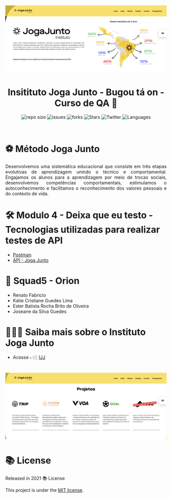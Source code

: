 <h1 align="center">  <img src="./.github/logo-jogajunto.png" width="800px" alt="Home page"> </h1>

<h1 align="center">  Insitituto Joga Junto - Bugou tá on - Curso de QA 🐞   </h1>

<p align="center">	
  <img alt="repo size" src="https://img.shields.io/github/repo-size/Joseane-Guedes/ignews" />
  <img alt="issues" src="https://img.shields.io/github/issues/Joseane-Guedes/ignews" />
  <img alt="forks" src="https://img.shields.io/github/forks/Joseane-Guedes/ignews"/>
  <img alt="Stars" src="https://img.shields.io/github/stars/Joseane-Guedes/ignews" />
  <img alt="Twitter" src="https://img.shields.io/twitter/follow/JoseaneGuedes8?style=social">
  <img alt="Languages" src="https://img.shields.io/github/languages/count/Joseane-Guedes/ignews">
</p>

<br>

# ⚽️ Método Joga Junto

<p align="justify">
Desenvolvemos uma sistemática educacional que consiste em três etapas evolutivas de aprendizagem unindo o técnico e comportamental. Engajamos os alunos para a aprendizagem por meio de trocas sociais, desenvolvemos competências comportamentais, estimulamos o autoconhecimento e facilitamos o reconhecimento dos valores pessoais e do contexto de vida.</p>

# 🛠 Modulo 4 - Deixa que eu testo - Tecnologias utilizadas para realizar testes de API

- [Postman](https://www.postman.com/)
- [API - Joga Junto](http://apilivro.jogajuntoinstituto.org:8000/swagger/)

# 💎 Squad5 - Orion

- Renato Fabricio
- Katie Cristiane Guedes Lima
- Ester Batista Rocha Brito de Oliveira
- Joseane da Silva Guedes

# 🧑‍🤝‍🧑 Saiba mais sobre o Instituto Joga Junto

- Acesse 👉🏼 [IJJ](https://www.jogajuntoinstituto.org/)

<h1 align="center">  <img src="./.github/jogajunto-saibamais.png" width="800px" alt="Home page"> </h1>

# 📚 License

Released in 2021 📚 License

This project is under the [MIT license](./LICENSE).
